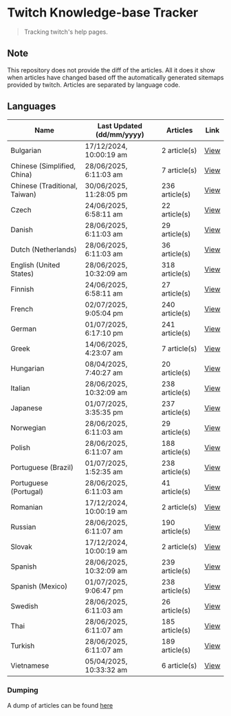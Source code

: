 # Twitch Knowledge-base Tracker
> Tracking twitch's help pages. 

## Note
This repository does not provide the diff of the articles. All it does it show when articles have changed based
off the automatically generated sitemaps provided by twitch. Articles are separated by language code.

## Languages

| Name                          | Last Updated (dd/mm/yyyy) | Articles       | Link                   |
|-------------------------------|---------------------------|----------------|------------------------|
| Bulgarian                     | 17/12/2024, 10:00:19 am   | 2 article(s)   | [View](docs/bg.md)     |
| Chinese (Simplified, China)   | 28/06/2025, 6:11:03 am    | 7 article(s)   | [View](docs/zh_CN.md)  |
| Chinese (Traditional, Taiwan) | 30/06/2025, 11:28:05 pm   | 236 article(s) | [View](docs/zh_TW.md)  |
| Czech                         | 24/06/2025, 6:58:11 am    | 22 article(s)  | [View](docs/cs.md)     |
| Danish                        | 28/06/2025, 6:11:03 am    | 29 article(s)  | [View](docs/da.md)     |
| Dutch (Netherlands)           | 28/06/2025, 6:11:03 am    | 36 article(s)  | [View](docs/nl_NL.md)  |
| English (United States)       | 28/06/2025, 10:32:09 am   | 318 article(s) | [View](docs/en_US.md)  |
| Finnish                       | 24/06/2025, 6:58:11 am    | 27 article(s)  | [View](docs/fi.md)     |
| French                        | 02/07/2025, 9:05:04 pm    | 240 article(s) | [View](docs/fr.md)     |
| German                        | 01/07/2025, 6:17:10 pm    | 241 article(s) | [View](docs/de.md)     |
| Greek                         | 14/06/2025, 4:23:07 am    | 7 article(s)   | [View](docs/el.md)     |
| Hungarian                     | 08/04/2025, 7:40:27 am    | 20 article(s)  | [View](docs/hu.md)     |
| Italian                       | 28/06/2025, 10:32:09 am   | 238 article(s) | [View](docs/it.md)     |
| Japanese                      | 01/07/2025, 3:35:35 pm    | 237 article(s) | [View](docs/ja.md)     |
| Norwegian                     | 28/06/2025, 6:11:03 am    | 29 article(s)  | [View](docs/no.md)     |
| Polish                        | 28/06/2025, 6:11:07 am    | 188 article(s) | [View](docs/pl.md)     |
| Portuguese (Brazil)           | 01/07/2025, 1:52:35 am    | 238 article(s) | [View](docs/pt_BR.md)  |
| Portuguese (Portugal)         | 28/06/2025, 6:11:03 am    | 41 article(s)  | [View](docs/pt_PT.md)  |
| Romanian                      | 17/12/2024, 10:00:19 am   | 2 article(s)   | [View](docs/ro.md)     |
| Russian                       | 28/06/2025, 6:11:07 am    | 190 article(s) | [View](docs/ru.md)     |
| Slovak                        | 17/12/2024, 10:00:19 am   | 2 article(s)   | [View](docs/sk.md)     |
| Spanish                       | 28/06/2025, 10:32:09 am   | 239 article(s) | [View](docs/es.md)     |
| Spanish (Mexico)              | 01/07/2025, 9:06:47 pm    | 238 article(s) | [View](docs/es_MX.md)  |
| Swedish                       | 28/06/2025, 6:11:03 am    | 26 article(s)  | [View](docs/sv.md)     |
| Thai                          | 28/06/2025, 6:11:07 am    | 185 article(s) | [View](docs/th.md)     |
| Turkish                       | 28/06/2025, 6:11:07 am    | 189 article(s) | [View](docs/tr.md)     |
| Vietnamese                    | 05/04/2025, 10:33:32 am   | 6 article(s)   | [View](docs/vi.md)     |

### Dumping
A dump of articles can be found [here](docs/RAW.md)